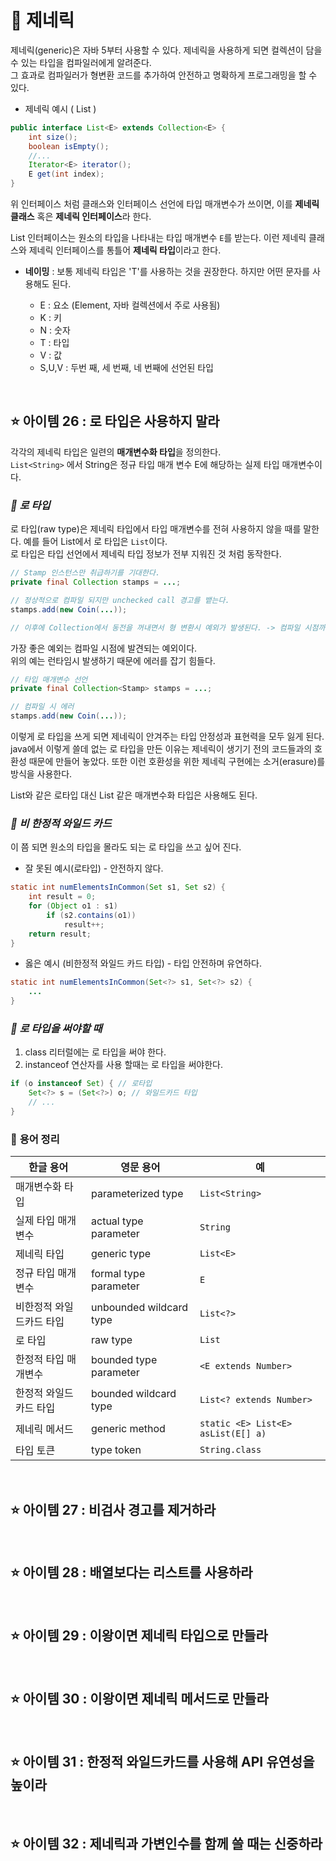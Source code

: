 # 🎁 **제네릭**
제네릭(generic)은 자바 5부터 사용할 수 있다. 제네릭을 사용하게 되면 컬렉션이 담을 수 있는 타입을 컴파일러에게 알려준다.  
그 효과로 컴파일러가 형변환 코드를 추가하여 안전하고 명확하게 프로그래밍을 할 수 있다.

- 제네릭 예시 ( List )
```java
public interface List<E> extends Collection<E> {
    int size();
    boolean isEmpty();
    //...
    Iterator<E> iterator();
    E get(int index);
}
```
위 인터페이스 처럼 클래스와 인터페이스 선언에 타입 매개변수가 쓰이면, 이를 **제네릭 클래스** 혹은 **제네릭 인터페이스**라 한다. 

List 인터페이스는 원소의 타입을 나타내는 타입 매개변수 ```E```를 받는다. 이런 제네릭 클래스와 제네릭 인터페이스를 통틀어 **제네릭 타입**이라고 한다.  

- **네이밍** : 보통 제네릭 타입은 'T'를 사용하는 것을 권장한다. 하지만 어떤 문자를 사용해도 된다.  

    - E : 요소 (Element, 자바 컬렉션에서 주로 사용됨)
    - K : 키
    - N : 숫자
    - T : 타입
    - V : 값
    - S,U,V : 두번 째, 세 번째, 네 번째에 선언된 타입

<br>

## **⭐️ 아이템 26 : 로 타입은 사용하지 말라**

각각의 제네릭 타입은 일련의 **매개변수화 타입**을 정의한다.  
```List<String>``` 에서 String은 정규 타입 매개 변수 E에 해당하는 실제 타입 매개변수이다.  

### ***🤔 로 타입*** 

로 타입(raw type)은 제네릭 타입에서 타입 매개변수를 전혀 사용하지 않을 때를 말한다. 
예를 들어 List<E>에서 로 타입은 ```List```이다.  
로 타입은 타입 선언에서 제네릭 타입 정보가 전부 지워진 것 처럼 동작한다.

```java
// Stamp 인스턴스만 취급하기를 기대한다.
private final Collection stamps = ...;

// 정상적으로 컴파일 되지만 unchecked call 경고를 뱉는다.
stamps.add(new Coin(...));

// 이후에 Collection에서 동전을 꺼내면서 형 변환시 예외가 발생된다. -> 컴파일 시점까지는 모른다.
```
가장 좋은 예외는 컴파일 시점에 발견되는 예외이다.  
위의 예는 런타임시 발생하기 때문에 에러를 잡기 힘들다.
```JAVA
// 타입 매개변수 선언
private final Collection<Stamp> stamps = ...;

// 컴파일 시 에러 
stamps.add(new Coin(...));
```

이렇게 로 타입을 쓰게 되면 제네릭이 안겨주는 타입 안정성과 표현력을 모두 잃게 된다.  
java에서 이렇게 쓸데 없는 로 타입을 만든 이유는 제네릭이 생기기 전의 코드들과의 호환성 때문에 만들어 놓았다. 또한 이런 호환성을 위한 제네릭 구현에는 소거(erasure)를 방식을 사용한다.  

List와 같은 로타입 대신 List<Object> 같은 매개변수화 타입은 사용해도 된다.

### ***📌 비 한정적 와일드 카드***
이 쯤 되면 원소의 타입을 몰라도 되는 로 타입을 쓰고 싶어 진다.
- 잘 못된 예시(로타입) - 안전하지 않다.
```JAVA
static int numElementsInCommon(Set s1, Set s2) {
    int result = 0;
    for (Object o1 : s1)
        if (s2.contains(o1))
            result++;
    return result;
}
```
- 옳은 예시 (비한정적 와일드 카드 타입) - 타입 안전하며 유연하다.
```JAVA
static int numElementsInCommon(Set<?> s1, Set<?> s2) {
    ...
}
``` 

### ***📌 로 타입을 써야할 때***
1. class 리터럴에는 로 타입을 써야 한다.
2. instanceof 연산자를 사용 할때는 로 타입을 써야한다. 
```java
if (o instanceof Set) { // 로타입
    Set<?> s = (Set<?>) o; // 와일드카드 타입
    // ...
}
```

### 📌 **용어 정리**

| 한글 용어         | 영문 용어                   | 예                                      |
|---------------|-------------------------|----------------------------------------|
| 매개변수화 타입      | parameterized type      | ```List<String>```                     |
| 실제 타입 매개변수    | actual type parameter   | ```String```                           |
| 제네릭 타입        | generic type            | ```List<E>```                          |
| 정규 타입 매개변수    | formal type parameter   | ```E```                                |
| 비한정적 와일드카드 타입 | unbounded wildcard type | ```List<?>```                          |
| 로 타입          | raw type                | ```List```                             |
| 한정적 타입 매개변수   | bounded type parameter  | ```<E extends Number>```               |
| 한정적 와일드카드 타입  | bounded wildcard type   | ```List<? extends Number>```           |
| 제네릭 메서드       | generic method          | ```static <E> List<E> asList(E[] a)``` |
| 타입 토큰         | type token              | ```String.class```                     |


<br>

## **⭐️ 아이템 27 : 비검사 경고를 제거하라**

<br>

## **⭐️ 아이템 28 : 배열보다는 리스트를 사용하라**

<br>

## **⭐️ 아이템 29 : 이왕이면 제네릭 타입으로 만들라**

<br>

## **⭐️ 아이템 30 : 이왕이면 제네릭 메서드로 만들라**

<br>

## **⭐️ 아이템 31 : 한정적 와일드카드를 사용해 API 유연성을 높이라**

<br>

## **⭐️ 아이템 32 : 제네릭과 가변인수를 함께 쓸 때는 신중하라**
